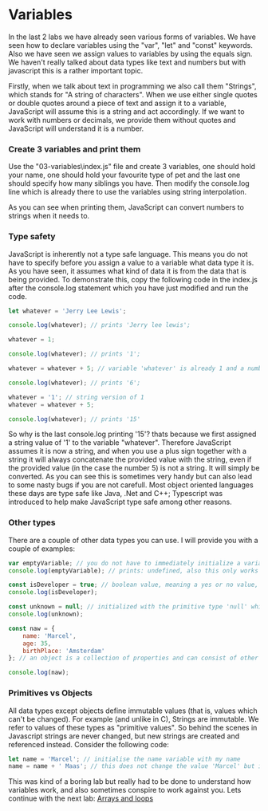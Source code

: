 # Variables
In the last 2 labs we have already seen various forms of variables. We have seen how to declare variables using the "var", "let" and "const" keywords. Also we have seen we assign values to variables by using the equals sign. We haven't really talked about data types like text and numbers but with javascript this is a rather important topic. 

Firstly, when we talk about text in programming we also call them "Strings", which stands for "A string of characters". When we use either single quotes or double quotes around a piece of text and assign it to a variable, JavaScript will assume this is a string and act accordingly. If we want to work with numbers or decimals, we provide them without quotes and JavaScript will understand it is a number.

### **Create 3 variables and print them**
Use the "03-variables\index.js" file and create 3 variables, one should hold your name, one should hold your favourite type of pet and the last one should specify how many siblings you have. Then modify the console.log line which is already there to use the variables using string interpolation.

As you can see when printing them, JavaScript can convert numbers to strings when it needs to.

### **Type safety**
JavaScript is inherently not a type safe language. This means you do not have to specify before you assign a value to a variable what data type it is. As you have seen, it assumes what kind of data it is from the data that is being provided.
To demonstrate this, copy the following code in the index.js after the console.log statement which you have just modified and run the code.

```javascript
let whatever = 'Jerry Lee Lewis';

console.log(whatever); // prints 'Jerry lee lewis';

whatever = 1;

console.log(whatever); // prints '1';

whatever = whatever + 5; // variable 'whatever' is already 1 and a number, so does 1 + 5

console.log(whatever); // prints '6';

whatever = '1'; // string version of 1
whatever = whatever + 5; 

console.log(whatever); // prints '15'
```

So why is the last console.log printing '15'? thats because we first assigned a string value of '1' to the variable "whatever". Therefore JavaScript assumes it is now a string, and when you use a plus sign together with a string it will always concatenate the provided value with the string, even if the provided value (in the case the number 5) is not a string. It will simply be converted. As you can see this is sometimes very handy but can also lead to some nasty bugs if you are not carefull. Most object oriented languages these days are type safe like Java, .Net and C++; 
Typescript was introduced to help make JavaScript type safe among other reasons.

### **Other types**
There are a couple of other data types you can use. I will provide you with a couple of examples:

```javascript
var emptyVariable; // you do not have to immediately initialize a variable, but then it has no value and no type.
console.log(emptyVariable); // prints: undefined, also this only works with the "var" keyword, let and const need to be initialized

const isDeveloper = true; // boolean value, meaning a yes or no value, always defined as either 'true' or 'false'
console.log(isDeveloper);

const unknown = null; // initialized with the primitive type 'null' which is different from 'undefined' which means "non-existant"
console.log(unknown);

const naw = {
    name: 'Marcel',
    age: 35,
    birthPlace: 'Amsterdam'
}; // an object is a collection of properties and can consist of other objects or primitives.

console.log(naw);
```

### **Primitives vs Objects**
All data types except objects define immutable values (that is, values which can't be changed). For example (and unlike in C), Strings are immutable. We refer to values of these types as "primitive values". So behind the scenes in Javascript strings are never changed, but new strings are created and referenced instead. Consider the following code:

```javascript
let name = 'Marcel'; // initialise the name variable with my name
name = name + ' Maas'; // this does not change the value 'Marcel' but instead creates a new string using the old name and the new surname ' Maas' and assigns that to the name variable. (and by extent the memory in which the original value was held is freed because no one is referencing it anymore.)
```

This was kind of a boring lab but really had to be done to understand how variables work, and also sometimes conspire to work against you. Lets continue with the next lab: [Arrays and loops]((../04-arrays-and-loops/README.md))